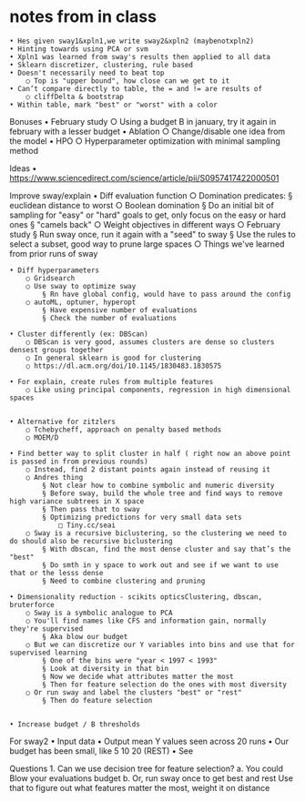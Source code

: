 # notes from in class

	• Hes given sway1&xpln1,we write sway2&xpln2 (maybenotxpln2)
	• Hinting towards using PCA or svm
	• Xpln1 was learned from sway's results then applied to all data
	• Sklearn discretizer, clustering, rule based
	• Doesn't necessarily need to beat top
		○ Top is "upper bound", how close can we get to it
	• Can’t compare directly to table, the = and != are results of
		○ cliffDelta & bootstrap
	• Within table, mark "best" or "worst" with a color

Bonuses
	• February study
		○ Using a budget B in january, try it again in february with a lesser budget
	• Ablation
		○ Change/disable one idea from the model
	• HPO
		○ Hyperparameter optimization with minimal sampling method



Ideas
	• https://www.sciencedirect.com/science/article/pii/S0957417422000501


Improve sway/explain
	• Diff evaluation function
		○ Domination predicates: 
			§ euclidean distance to worst
		○ Boolean domination
			§ Do an initial bit of sampling for "easy" or "hard" goals to get, only focus on the easy or hard ones
			§ "camels back"
		○ Weight objectives in different ways
		○ February study
			§ Run sway once, run it again with a "seed" to sway
			§ Use the rules to select a subset, good way to prune large spaces
		○ Things we've learned from prior runs of sway

	• Diff hyperparameters
		○ Gridsearch
		○ Use sway to optimize sway
			§ Rn have global config, would have to pass around the config
		○ autoML, optuner, hyperopt
			§ Have expensive number of evaluations
			§ Check the number of evaluations

	• Cluster differently (ex: DBScan)
		○ DBScan is very good, assumes clusters are dense so clusters densest groups together
		○ In general sklearn is good for clustering
		○ https://dl.acm.org/doi/10.1145/1830483.1830575

	• For explain, create rules from multiple features
		○ Like using principal components, regression in high dimensional spaces
		

	• Alternative for zitzlers
		○ Tchebycheff, approach on penalty based methods
		○ MOEM/D

	• Find better way to split cluster in half ( right now an above point is passed in from previous rounds)
		○ Instead, find 2 distant points again instead of reusing it
		○ Andres thing 
			§ Not clear how to combine symbolic and numeric diversity
			§ Before sway, build the whole tree and find ways to remove high variance subtrees in X space
			§ Then pass that to sway
			§ Optimizing predictions for very small data sets 
				□ Tiny.cc/seai
		○ Sway is a recursive biclustering, so the clustering we need to do should also be recursive biclustering
			§ With dbscan, find the most dense cluster and say that’s the "best"
			§ Do smth in y space to work out and see if we want to use that or the lesss dense
			§ Need to combine clustering and pruning

	• Dimensionality reduction - scikits opticsClustering, dbscan, bruterforce
		○ Sway is a symbolic analogue to PCA
		○ You'll find names like CFS and information gain, normally they're supervised
			§ Aka blow our budget
		○ But we can discretize our Y variables into bins and use that for supervised learning
			§ One of the bins were "year < 1997 < 1993"
			§ Look at diversity in that bin
			§ Now we decide what attributes matter the most
			§ Then for feature selection do the ones with most diversity
		○ Or run sway and label the clusters "best" or "rest"
			§ Then do feature selection
		

	• Increase budget / B thresholds


For sway2
	• Input data
	• Output mean Y values seen across 20 runs
	• Our budget has been small, like 5 10 20 (REST)
	• See 



Questions
	1. Can we use decision tree for feature selection?
		a. You could Blow your evaluations budget
		b. Or, run sway once to get best and rest
Use that to figure out what features matter the most, weight it on distance